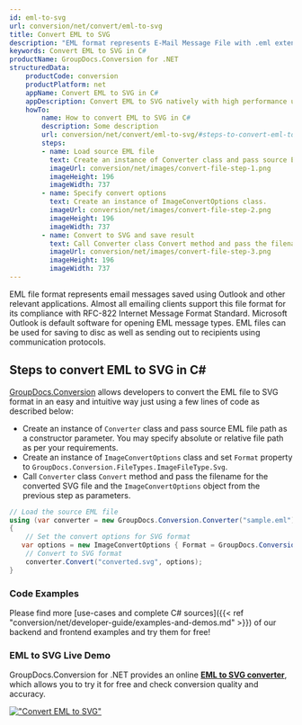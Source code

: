 ```yaml
---
id: eml-to-svg
url: conversion/net/convert/eml-to-svg
title: Convert EML to SVG
description: "EML format represents E-Mail Message File with .eml extension. Learn how to convert EML to SVG file programmatically in C# language using GroupDocs.Conversion for .NET library."
keywords: Convert EML to SVG in C#
productName: GroupDocs.Conversion for .NET
structuredData:
    productCode: conversion
    productPlatform: net
    appName: Convert EML to SVG in C#
    appDescription: Convert EML to SVG natively with high performance using C# language and server side GroupDocs.Conversion for .NET APIs, without the use of any software like Microsoft or Open Office.
    howTo:
        name: How to convert EML to SVG in C# 
        description: Some description
        url: conversion/net/convert/eml-to-svg/#steps-to-convert-eml-to-svg-in-c
        steps:
        - name: Load source EML file 
          text: Create an instance of Converter class and pass source EML file path as a constructor parameter. You may specify absolute or relative file path as per your requirements. 
          imageUrl: conversion/net/images/convert-file-step-1.png
          imageHeight: 196
          imageWidth: 737
        - name: Specify convert options 
          text: Create an instance of ImageConvertOptions class.
          imageUrl: conversion/net/images/convert-file-step-2.png
          imageHeight: 196
          imageWidth: 737
        - name: Convert to SVG and save result 
          text: Call Converter class Convert method and pass the filename for the converted HTML file and the ImageConvertOptions object from the previous step as parameters.
          imageUrl: conversion/net/images/convert-file-step-3.png
          imageHeight: 196
          imageWidth: 737
---
```


EML file format represents email messages saved using Outlook and other relevant applications. Almost all emailing clients support this file format for its compliance with RFC-822 Internet Message Format Standard. Microsoft Outlook is default software for opening EML message types. EML files can be used for saving to disc as well as sending out to recipients using communication protocols.

## Steps to convert EML to SVG in C#

[GroupDocs.Conversion](https://products.groupdocs.com/conversion/net) allows developers to convert the EML file to SVG format in an easy and intuitive way just using a few lines of code as described below:

* Create an instance of `Converter` class and pass source EML file path as a constructor parameter. You may specify absolute or relative file path as per your requirements. 
* Create an instance of `ImageConvertOptions` class and set `Format` property to `GroupDocs.Conversion.FileTypes.ImageFileType.Svg`.
* Call `Converter` class `Convert` method and pass the filename for the converted SVG file and the `ImageConvertOptions` object from the previous step as parameters.

```csharp
// Load the source EML file
using (var converter = new GroupDocs.Conversion.Converter("sample.eml"))
{
    // Set the convert options for SVG format
   var options = new ImageConvertOptions { Format = GroupDocs.Conversion.FileTypes.ImageFileType.Svg };
    // Convert to SVG format
    converter.Convert("converted.svg", options);
}
```

### Code Examples

Please find more [use-cases and complete C# sources]({{< ref "conversion/net/developer-guide/examples-and-demos.md" >}}) of our backend and frontend examples and try them for free!

### EML to SVG Live Demo

GroupDocs.Conversion for .NET provides an online [**EML to SVG converter**](https://products.groupdocs.app/conversion/eml-to-svg), which allows you to try it for free and check conversion quality and accuracy.

[!["Convert EML to SVG"](conversion/net/images/convert-to-svg/convert-eml-to-svg.png)](https://products.groupdocs.app/conversion/eml-to-svg)
